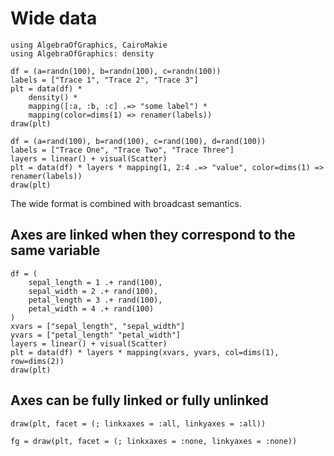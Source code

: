 # Wide data

````@example wide_data
using AlgebraOfGraphics, CairoMakie
using AlgebraOfGraphics: density

df = (a=randn(100), b=randn(100), c=randn(100))
labels = ["Trace 1", "Trace 2", "Trace 3"]
plt = data(df) *
    density() *
    mapping([:a, :b, :c] .=> "some label") *
    mapping(color=dims(1) => renamer(labels))
draw(plt)
````

````@example wide_data
df = (a=rand(100), b=rand(100), c=rand(100), d=rand(100))
labels = ["Trace One", "Trace Two", "Trace Three"]
layers = linear() + visual(Scatter)
plt = data(df) * layers * mapping(1, 2:4 .=> "value", color=dims(1) => renamer(labels))
draw(plt)
````

The wide format is combined with broadcast semantics.

## Axes are linked when they correspond to the same variable

````@example wide_data
df = (
    sepal_length = 1 .+ rand(100),
    sepal_width = 2 .+ rand(100),
    petal_length = 3 .+ rand(100),
    petal_width = 4 .+ rand(100)
)
xvars = ["sepal_length", "sepal_width"]
yvars = ["petal_length" "petal_width"]
layers = linear() + visual(Scatter)
plt = data(df) * layers * mapping(xvars, yvars, col=dims(1), row=dims(2))
draw(plt)
````

## Axes can be fully linked or fully unlinked

````@example wide_data
draw(plt, facet = (; linkxaxes = :all, linkyaxes = :all))
````

````@example wide_data
fg = draw(plt, facet = (; linkxaxes = :none, linkyaxes = :none))
````



